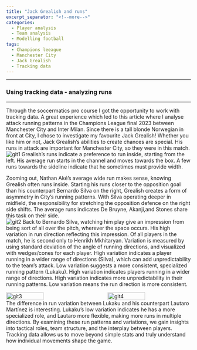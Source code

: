```yaml
---
title: "Jack Grealish and runs"
excerpt_separator: "<!--more-->"
categories:
  - Player analysis
  - Team analysis
  - Modelling football
tags:
  - Champions leeague
  - Manchester City
  - Jack Grealish
  - Tracking data
---
```

------------
### Using tracking data - analyzing runs 
------------
Through the soccermatics pro course I got the opportunity to work with tracking data. A great experience which led to this article where I analyse attack running patterns in the Champions League final 2023 between Manchester City and Inter Milan. Since there is a tall blonde Norwegian in front at City, I chose to investigate my favourite Jack Grealish! Whether you like him or not, Jack Grealish’s abilities to create chances are special. His runs in attack are important for Manchester City, so they were in this match.
![git1](https://github.com/user-attachments/assets/8504e061-0758-4f61-9f7e-d6816372a193)
Grealish’s runs indicate a preference to run inside, starting from the left. His average run starts in the channel and moves towards the box. A few runs towards the sideline indicate that he sometimes must provide width.

Zooming out, Nathan Aké’s average wide run makes sense, knowing Grealish often runs inside. Starting his runs closer to the opposition goal than his counterpart Bernardo Silva on the right, Grealish creates a form of asymmetry in City’s running patterns. With Silva operating deeper in midfield, the responsibility for stretching the opposition defence on the right side shifts. The average runs indicates De Bruyne, Akanji,and Stones share this task on their side.   
![git2](https://github.com/user-attachments/assets/94305d77-e245-417a-b8c5-cc028a81537a)
Back to Bernardo Silva, watching him play give an impression from being sort of all over the pitch, wherever the space occurs. His high variation in run direction reflecting this impression. Of all players in the match, he is second only to Henrikh Mkhitaryan. Variation is measured by using standard deviation of the angle of running directions, and visualized with wedges/cones for each player. High variation indicates a player running in a wider range of directions (Silva), which can add unpredictability to the team’s attack. Low variation suggests a more consistent, specialized running pattern (Lukaku).  High variation indicates players running in a wider range of directions. High variation indicates more unpredictability in their running patterns. Low variation means the run direction is more consistent. 

<div style="display: flex; flex-direction: row; justify-content: space-between; align-items: flex-start;">
  <img src="https://github.com/user-attachments/assets/847cdd11-0f06-4c4a-b703-8e489e77fea2" alt="git3" width="45%" />
  <img src="https://github.com/user-attachments/assets/7ce01e6b-9db4-4c3b-a120-c0af1c9da7d2" alt="git4" width="45%" />
</div>
The difference in run variation between Lukaku and his counterpart Lautaro Martínez is interesting. Lukaku’s low variation indicates he has a more specialized role, and Lautaro more flexible, making more runs in multiple directions. By examining these run patterns and variations, we gain insights into tactical roles, team structure, and the interplay between players. Tracking data allows us to move beyond simple stats and truly understand how individual movements shape the game.




